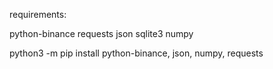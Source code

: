 
requirements:

python-binance requests json sqlite3 numpy

python3 -m pip install python-binance, json, numpy, requests

